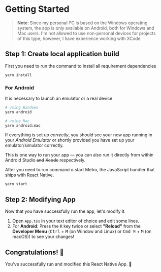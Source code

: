 # Getting Started

>**Note**: Since my personal PC is based on the Windows operating system, the app is only available on Android, both for Windows and Mac users. I'm not allowed to use non-personal devices for projects of this type, however, I have experience working with XCode

## Step 1: Create local application build

First you need to run the command to install all requirement dependencies

```bash
yarn install
```

### For Android

It is necessary to launch an emulator or a real device

```bash
# using Windows
yarn android

# using Mac
yarn android:mac
```

If everything is set up _correctly_, you should see your new app running in your _Android Emulator_ or shortly provided you have set up your emulator/simulator correctly.

This is one way to run your app — you can also run it directly from within Android Studio ~~and~~ ~~Xcode~~ respectively.

After you need to run command o start Metro, the JavaScript bundler that ships with React Native.
```bash
yarn start
```

## Step 2: Modifying App

Now that you have successfully run the app, let's modify it.

1. Open `App.tsx` in your text editor of choice and edit some lines.
2. For **Android**: Press the <kbd>R</kbd> key twice or select **"Reload"** from the **Developer Menu** (<kbd>Ctrl</kbd> + <kbd>M</kbd> (on Window and Linux) or <kbd>Cmd ⌘</kbd> + <kbd>M</kbd> (on macOS)) to see your changes!


## Congratulations! :tada:

You've successfully run and modified this React Native App. :partying_face:

